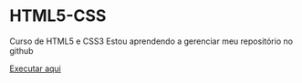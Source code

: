 # HTML5-CSS
 Curso de HTML5 e CSS3
Estou aprendendo a gerenciar meu repositório no github

<a href="https://aysllanpereira.github.io/HTML5-CSS/exercícios1/projeto/index.html">Executar aqui</a>